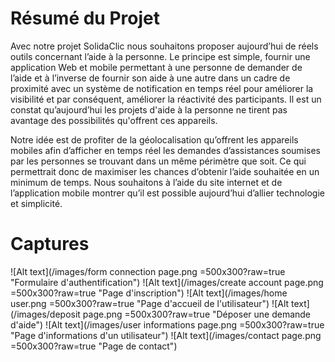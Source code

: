 Résumé du Projet
========================

Avec notre projet SolidaClic nous souhaitons proposer aujourd’hui de réels outils concernant l’aide à la personne. Le principe est simple, fournir une application Web et mobile permettant à une personne de demander de l’aide et à l’inverse de fournir son aide à une autre dans un cadre de proximité avec un système de notification en temps réel pour améliorer la visibilité et par conséquent, améliorer la réactivité des participants. Il est un constat qu’aujourd’hui les projets d'aide à la personne ne tirent pas avantage des possibilités qu'offrent ces appareils.

Notre idée est de profiter de la géolocalisation qu’offrent les appareils mobiles afin d’afficher en temps réel les demandes d’assistances soumises par les personnes se trouvant dans un même périmètre que soit. Ce qui permettrait donc de maximiser les chances d’obtenir l’aide souhaitée en un minimum de temps. Nous souhaitons à l’aide du site internet et de l’application mobile montrer qu’il est possible aujourd’hui d’allier technologie et simplicité.

Captures
========================

![Alt text](/images/form connection page.png =500x300?raw=true "Formulaire d'authentification")
![Alt text](/images/create account page.png =500x300?raw=true "Page d'inscription")
![Alt text](/images/home user.png =500x300?raw=true "Page d'accueil de l'utilisateur")
![Alt text](/images/deposit page.png =500x300?raw=true "Déposer une demande d'aide")
![Alt text](/images/user informations page.png =500x300?raw=true "Page d'informations d'un utilisateur")
![Alt text](/images/contact page.png =500x300?raw=true "Page de contact")